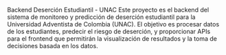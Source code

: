 Backend Deserción Estudiantil - UNAC
Este proyecto es el backend del sistema de monitoreo y predicción de deserción estudiantil para la Universidad Adventista de Colombia (UNAC). El objetivo es procesar datos de los estudiantes, predecir el riesgo de deserción, y proporcionar APIs para el frontend que permitirán la visualización de resultados y la toma de decisiones basada en los datos.
